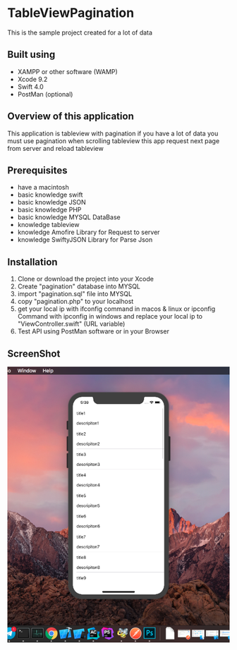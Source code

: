 # TableViewPagination

This is the sample project created for a lot of data

## Built using
 - XAMPP or other software (WAMP)
 - Xcode 9.2
 - Swift 4.0
 - PostMan (optional)
## Overview of this application

This application is tableview with pagination if you have a lot of data you must use pagination when scrolling tableview this app request next page from server and reload tableview


## Prerequisites

- have a macintosh
- basic knowledge swift
- basic knowledge JSON
- basic knowledge PHP
- basic knowledge MYSQL DataBase
- knowledge tableview
- knowledge Amofire Library for Request to server
- knowledge SwiftyJSON Library for Parse Json

## Installation

 1. Clone or download the project into your Xcode
 2. Create "pagination" database into MYSQL
 3. import "pagination.sql" file into MYSQL
 4. copy "pagination.php" to your localhost
 5. get your local ip with ifconfig command in macos & linux  or ipconfig Command with ipconfig in windows and replace your local ip to "ViewController.swift" (URL variable)
 6. Test API using PostMan software or in your Browser
 
 ## ScreenShot


![marty-mcfly](https://github.com/mahdifarshid/TableViewPagination/blob/master/screenshot.png)

